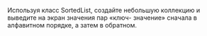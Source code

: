 Используя класс SortedList, создайте небольшую коллекцию и выведите на экран значения пар «ключ- значение» сначала в алфавитном порядке, а затем в обратном. 
